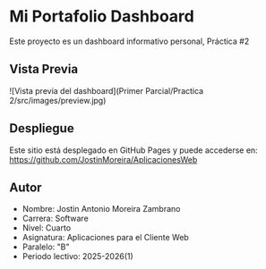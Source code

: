 # Mi Portafolio Dashboard

Este proyecto es un dashboard informativo personal, Práctica #2

## Vista Previa

![Vista previa del dashboard](Primer Parcial/Practica 2/src/images/preview.jpg)



## Despliegue

Este sitio está desplegado en GitHub Pages y puede accederse en: https://github.com/JostinMoreira/AplicacionesWeb

## Autor

- Nombre: Jostin Antonio Moreira Zambrano
- Carrera: Software
- Nivel: Cuarto
- Asignatura: Aplicaciones para el Cliente Web
- Paralelo: "B"
- Periodo lectivo: 2025-2026(1)